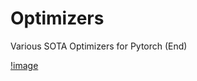 # Optimizers
Various SOTA Optimizers for Pytorch (End)

[!image](https://forums.fast.ai/uploads/default/original/3X/c/c/cc08a73035fb69705b5f0b5096325f636b20ebc2.jpeg)
